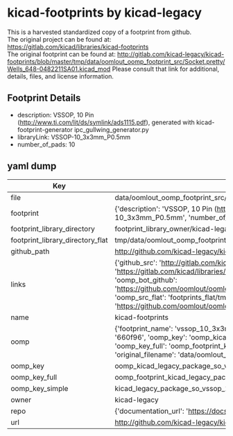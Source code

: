 # kicad-footprints by kicad-legacy  
This is a harvested standardized copy of a footprint from github.  
The original project can be found at:  
https://gitlab.com/kicad/libraries/kicad-footprints  
The original footprint can be found at:
http://gitlab.com/kicad-legacy/kicad-footprints/blob/master/tmp/data/oomlout_oomp_footprint_src/Socket.pretty/Wells_648-0482211SA01.kicad_mod
Please consult that link for additional, details, files, and license information.  
## Footprint Details
* description: VSSOP, 10 Pin (http://www.ti.com/lit/ds/symlink/ads1115.pdf), generated with kicad-footprint-generator ipc_gullwing_generator.py  
* libraryLink: VSSOP-10_3x3mm_P0.5mm  
* number_of_pads: 10  
## yaml dump  
| Key | Value |  
| --- | --- |  
| file | data/oomlout_oomp_footprint_src/kicad-footprints/Package_SO.pretty/VSSOP-10_3x3mm_P0.5mm.kicad_mod |  
| footprint | {'description': 'VSSOP, 10 Pin (http://www.ti.com/lit/ds/symlink/ads1115.pdf), generated with kicad-footprint-generator ipc_gullwing_generator.py', 'libraryLink': 'VSSOP-10_3x3mm_P0.5mm', 'number_of_pads': 10} |  
| footprint_library_directory | footprint_library_owner/kicad-legacy_kicad-footprints |  
| footprint_library_directory_flat | tmp/data/oomlout_oomp_footprint_src/footprints_flat/kicad_legacy_package_so_vssop_10_3x3mm_p0_5mm/working |  
| github_path | http://github.com/kicad-legacy/kicad-footprints/blob/master/tmp/data/oomlout_oomp_footprint_src/Package_SO.pretty/VSSOP-10_3x3mm_P0.5mm.kicad_mod |  
| links | {'github_src': 'http://gitlab.com/kicad-legacy/kicad-footprints/blob/master/tmp/data/oomlout_oomp_footprint_src/Socket.pretty/Wells_648-0482211SA01.kicad_mod', 'github_src_repo': 'https://gitlab.com/kicad/libraries/kicad-footprints', 'oomp_bot': 'tmp/data/oomlout_oomp_footprint_src/footprints/kicad_legacy_package_so_vssop_10_3x3mm_p0_5mm/working', 'oomp_bot_github': 'https://github.com/oomlout/oomlout_oomp_footprint_bot/tree/main/tmp/data/oomlout_oomp_footprint_src/footprints/kicad_legacy_package_so_vssop_10_3x3mm_p0_5mm/working', 'oomp_src_flat': 'footprints_flat/tmp/data/oomlout_oomp_footprint_src/footprints_flat/kicad_legacy_package_so_vssop_10_3x3mm_p0_5mm/working', 'oomp_src_flat_github': 'https://github.com/oomlout/oomlout_oomp_footprint_src/tree/main/tmp/data/oomlout_oomp_footprint_src/footprints_flat/kicad_legacy_package_so_vssop_10_3x3mm_p0_5mm/working'} |  
| name | kicad-footprints |  
| oomp | {'footprint_name': 'vssop_10_3x3mm_p0_5mm', 'library_name': 'package_so', 'md5': '660f966fe04a26a53311d6c8d888c679', 'md5_10': '660f966fe0', 'md5_5': '660f9', 'md5_6': '660f96', 'oomp_key': 'oomp_kicad_legacy_package_so_vssop_10_3x3mm_p0_5mm', 'oomp_key_extra': 'oomp_footprint_kicad_legacy_package_so_vssop_10_3x3mm_p0_5mm', 'oomp_key_full': 'oomp_footprint_kicad_legacy_package_so_vssop_10_3x3mm_p0_5mm_660f96', 'oomp_key_simple': 'kicad_legacy_package_so_vssop_10_3x3mm_p0_5mm', 'original_filename': 'data/oomlout_oomp_footprint_src/kicad-footprints/Package_SO.pretty/VSSOP-10_3x3mm_P0.5mm.kicad_mod', 'owner_name': 'kicad_legacy'} |  
| oomp_key | oomp_kicad_legacy_package_so_vssop_10_3x3mm_p0_5mm |  
| oomp_key_full | oomp_footprint_kicad_legacy_package_so_vssop_10_3x3mm_p0_5mm |  
| oomp_key_simple | kicad_legacy_package_so_vssop_10_3x3mm_p0_5mm |  
| owner | kicad-legacy |  
| repo | {'documentation_url': 'https://docs.github.com/rest/repos/repos#get-a-repository', 'message': 'Not Found'} |  
| url | http://github.com/kicad-legacy/kicad-footprints |  

